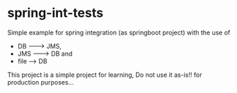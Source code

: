 # spring-int-tests
Simple example for spring integration (as springboot project)
with the use of 
- DB ---> JMS,
- JMS ---> DB and
- file --> DB

This project is a simple project for learning,
Do not use it as-is!! for production purposes...
